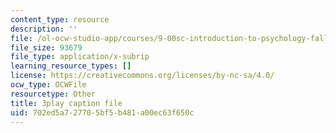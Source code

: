 ```yaml
---
content_type: resource
description: ''
file: /ol-ocw-studio-app/courses/9-00sc-introduction-to-psychology-fall-2011/702ed5a727705bf5b481a00ec63f650c_gRe7dy2HSTg.vtt
file_size: 93679
file_type: application/x-subrip
learning_resource_types: []
license: https://creativecommons.org/licenses/by-nc-sa/4.0/
ocw_type: OCWFile
resourcetype: Other
title: 3play caption file
uid: 702ed5a7-2770-5bf5-b481-a00ec63f650c
---
```

